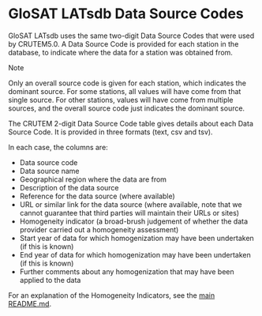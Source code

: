 # GloSAT LATsdb Data Source Codes

GloSAT LATsdb uses the same two-digit Data Source Codes that were used by CRUTEM5.0.
A Data Source Code is provided for each station in the database, to indicate where the data for a station was obtained from.

> [!NOTE]
> Only an overall source code is given for each station, which indicates the dominant source.
> For some stations, all values will have come from that single source.
> For other stations, values will have come from multiple sources, and the overall source code just indicates the dominant source.

The CRUTEM 2-digit Data Source Code table gives details about each Data Source Code. It is provided in three formats (text, csv and tsv).

In each case, the columns are:

 - Data source code
 - Data source name
 - Geographical region where the data are from
 - Description of the data source
 - Reference for the data source (where available)
 - URL or similar link for the data source (where available, note that we cannot guarantee that third parties will maintain their URLs or sites)
 - Homogeneity indicator (a broad-brush judgement of whether the data provider carried out a homogeneity assessment)
 - Start year of data for which homogenization may have been undertaken (if this is known)
 - End year of data for which homogenization may have been undertaken (if this is known)
 - Further comments about any homogenization that may have been applied to the data
 
For an explanation of the Homogeneity Indicators, see the [main README.md](../README.md).



